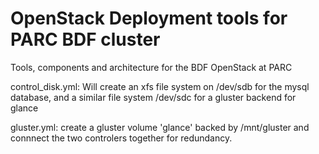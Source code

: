 OpenStack Deployment tools for PARC BDF cluster
===============================================

Tools, components and architecture for the BDF OpenStack at PARC

control_disk.yml: Will create an xfs file system on /dev/sdb for the mysql database, and a similar file system /dev/sdc for a gluster backend for glance

gluster.yml: create a gluster volume 'glance' backed by /mnt/gluster and connnect the two controlers together for redundancy.

